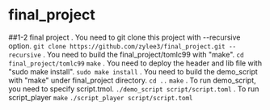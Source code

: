 # final_project
##1-2 final project
    . You need to git clone this project with --recursive option.
          `git clone https://github.com/zylee3/final_project.git --recursive`
    . You need to build the final_project/tomlc99 with "make".
          `cd final_project/tomlc99`
          `make`
    . You need to deploy the header and lib file with "sudo make install".
          `sudo make install`
    . You need to build the demo_script with "make" under final_project directory.
          `cd ..`
          `make`
    . To run demo_script, you need to specify script.tmol.
         `./demo_script script/script.toml`
    . To run script_player
         `make`
         `./script_player script/script.toml`
    
